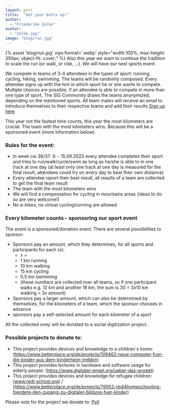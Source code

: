 ```yaml
---
layout: post
title:  "Get your butts up!"
author:
  - "Friederike Zelke"
avatar: 
  - "Zelke.jpg"
image: "blog/run.jpg"
---
```

{% asset 'blog/run.jpg' vips:format='.webp' style="width:100%; max-height: 350px; object-fit: cover;" %}
Also this year we want to continue the tradition to scale the run (or walk, or ride, ...). We will have our next sports event.

We compete in teams of 3-4 attendees in the types of sport: running, cycling, hiking, swimming. The teams will be randomly composed. Every attendee signs up with the hint in which sport he or she wants to compete. Multiple choices are possible, if an attendee is able to compete in more than one type of sport. The SIG Community draws the teams anonymized, depending on the mentioned sports. All team mates will receive an email to introduce themselves to their respective teams and add their results [Sign up here](https://scs.sovereignit.de/nextcloud/apps/forms/tBpJLwaArj4eRHpt)

This year not the fastest time counts, this year the most kilometers are crucial. The team with the most kilometers wins. Because this will be a sponsored event (more information below). 

### Rules for the event:
* In week cw 36/37: 9. - 15.09.2023 every attendee completes their sport and tries to run/walk/cycle/swim as long as he/she is able to in one track at one day (at least only one track at one day is measured for the final result, attendees could try on every day to beat their own distance)
* Every attendee report their best result, all results of a team are collected to get the final team result
* The team with the most kilometers wins
* We will find a compensation for cycling in mountains areas (ideas to do so are very welcome!)
* No e-bikes, no virtual cycling/running are allowed

### Every kilometer counts - sponsoring our sport event
The event is a sponsored/donation event. There are several possibilities to sponsor:
* Sponsors pay an amount, which they determines, for all sports and participants for each (x):
    * x =
    * 1 km running
    * 10 km walking
    * 15 km cycling
    * 0,5 km swimming
    * (these numbers are collected over all teams, so if one participant walks e.g. 12 km and another 18 km, the sum is 30 = 3x10 km walking = 3x amount)
* Sponsors pay a larger amount, which can also be determined by themselves, for the kilometers of a team, which the sponsor chooses in advance
* sponsors pay a self-selected amount for each kilometer of a sport

All the collected oney will be donated to a social digitization project.

### Possible projects to donate to:
* This project provides devices and knowledge to a children´s home: (https://www.betterplace.org/de/projects/109462-neue-computer-fuer-die-kinder-aus-dem-kinderheim-trebbin)
* This project provides lectures in hardware and software usage for elderly people: (https://www.digitaler-engel.org/ueber-das-projekt) 
* This project provides devices and knowledge for refugee children: (www.redi-school.org) / (https://www.betterplace.org/de/projects/79952-redi4homeschooling-foerdere-den-zugang-zu-digitaler-bildung-fuer-kinder)

Please vote for the project we donate to: [Poll](https://scs.sovereignit.de/nextcloud/apps/polls/s/ptvcZeIOyhAZa4yA)
